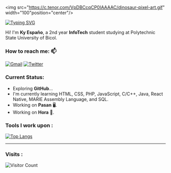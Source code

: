 <!--
**Kaisunoo** is a ✨ _special_ ✨ repository because its `README.md` (this file) appears on your GitHub profile.

- 🔭 I’m currently working on ...
- 🌱 I’m currently learning ...
- 👯 I’m looking to collaborate on ...
- 🤔 I’m looking for help with ...
- 💬 Ask me about ...
- 📫 How to reach me: ...

-->
<img src="https://c.tenor.com/VpDBCcqCP0IAAAAC/dinosaur-pixel-art.gif" width="100"position="center"/> 

[![Typing SVG](https://readme-typing-svg.herokuapp.com?font=courier+prime&size=24&duration=7000&pause=1000&color=86DC3D&background=2B2D3D00&width=435&lines=Kaisunoo;Learner+of+a+Trade;Information+Technology;Student;EXO-L)](https://git.io/typing-svg)

Hi! I'm **Ky Españo**, a 2nd year **InfoTech** student studying at Polytechnic State University of Bicol.<br>

### How to reach me: 📫
<a href="mailto: ky.espano@gmail.com"> <img alt="Gmail" src="https://img.shields.io/badge/ky.espano@gmail.com-D14836?style=for-the-badge&logo=gmail&logoColor=white"></a>
<a href="https://www.twitter.com/kaisuno_o/"> <img alt="Twitter" src="https://img.shields.io/badge/@kaisuno_o-%231DA1F2.svg?style=for-the-badge&logo=twitter&logoColor=white"></a>

### Current Status:
- Exploring <strong>GitHub</strong>...
- I'm currently learning HTML, CSS, PHP, JavaScript, C/C++, Java, React Native, MARIE Assembly Language, and SQL.
- Working on <strong>Pasan</strong> 🖥️.
- Working on <strong>Hora</strong> 📱.

### Tools I work upon : 
[![Top Langs](https://github-readme-stats.vercel.app/api/top-langs/?username=kaisunoo&langs_count=8&theme=dracula&color=B994E6&bg_color=2B2D3D&layout=compact)](https://github.com/anuraghazra/github-readme-stats)

-----
### Visits :
![Visitor Count](https://profile-counter.glitch.me/{er-roarr}/count.svg)

